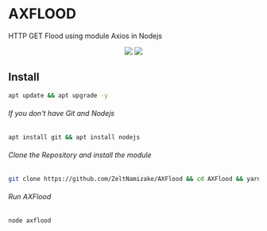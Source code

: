 # AXFLOOD
HTTP GET Flood using module Axios in Nodejs

<div align="center">
<p>
<img src="https://img.shields.io/badge/JAVASCRIPT-F7DF1E?style=for-the-badge&logo=javascript&logoColor=Yellow&labelColor=black">
<img src="https://img.shields.io/badge/NodeJS-339933?style=for-the-badge&logo=node.js&logoColor=Yellow&labelColor=black">
</p>
</div>

## Install
```bash
apt update && apt upgrade -y
```
###### If you don't have Git and Nodejs
```bash
apt install git && apt install nodejs
```
###### Clone the Repository and install the module
```bash
git clone https://github.com/ZeltNamizake/AXFlood && cd AXFlood && yarn
```
###### Run AXFlood
```bash
node axflood
```
